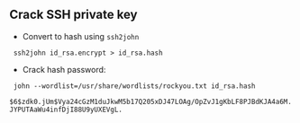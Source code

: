 

## Crack SSH private key

- Convert to hash using `ssh2john`
```
 ssh2john id_rsa.encrypt > id_rsa.hash
```
- Crack hash password:
```
 john --wordlist=/usr/share/wordlists/rockyou.txt id_rsa.hash
```

`$6$zdk0.jUm$Vya24cGzM1duJkwM5b17Q205xDJ47LOAg/OpZvJ1gKbLF8PJBdKJA4a6M.JYPUTAaWu4infDjI88U9yUXEVgL.`

